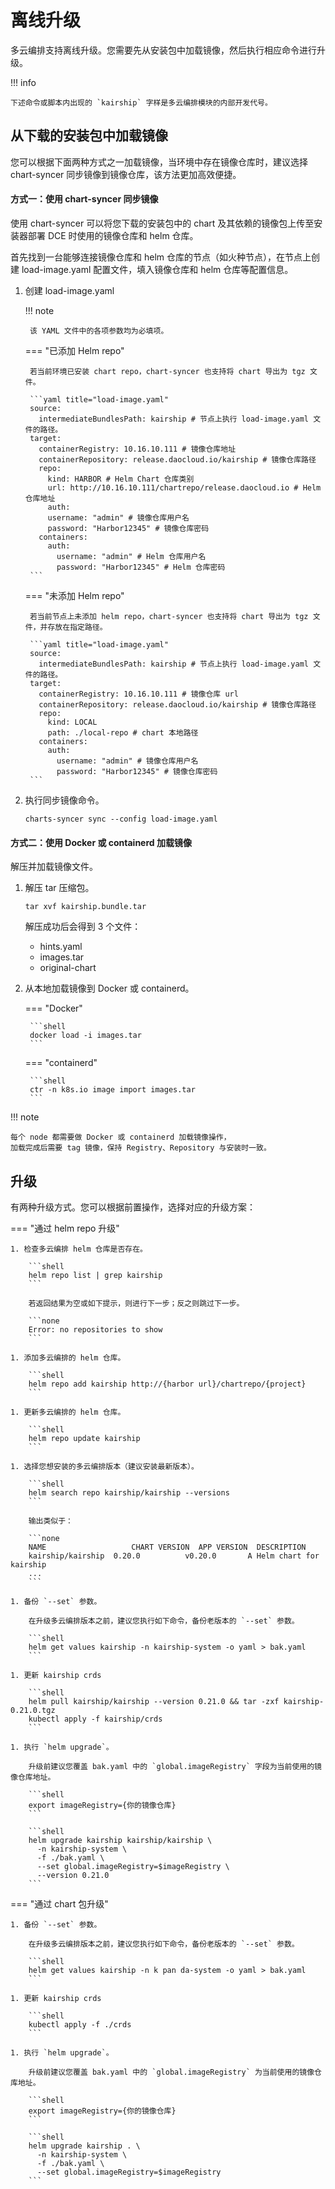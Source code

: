 # 离线升级

多云编排支持离线升级。您需要先从安装包中加载镜像，然后执行相应命令进行升级。

!!! info

    下述命令或脚本内出现的 `kairship` 字样是多云编排模块的内部开发代号。

## 从下载的安装包中加载镜像

您可以根据下面两种方式之一加载镜像，当环境中存在镜像仓库时，建议选择 chart-syncer 同步镜像到镜像仓库，该方法更加高效便捷。

#### 方式一：使用 chart-syncer 同步镜像

使用 chart-syncer 可以将您下载的安装包中的 chart 及其依赖的镜像包上传至安装器部署 DCE 时使用的镜像仓库和 helm 仓库。

首先找到一台能够连接镜像仓库和 helm 仓库的节点（如火种节点），在节点上创建 load-image.yaml 配置文件，填入镜像仓库和 helm 仓库等配置信息。

1. 创建 load-image.yaml

    !!! note  

        该 YAML 文件中的各项参数均为必填项。

    === "已添加 Helm repo"

        若当前环境已安装 chart repo，chart-syncer 也支持将 chart 导出为 tgz 文件。
    
        ```yaml title="load-image.yaml"
        source:
          intermediateBundlesPath: kairship # 节点上执行 load-image.yaml 文件的路径。
        target:
          containerRegistry: 10.16.10.111 # 镜像仓库地址
          containerRepository: release.daocloud.io/kairship # 镜像仓库路径
          repo:
            kind: HARBOR # Helm Chart 仓库类别
            url: http://10.16.10.111/chartrepo/release.daocloud.io # Helm 仓库地址
            auth:
            username: "admin" # 镜像仓库用户名
            password: "Harbor12345" # 镜像仓库密码
          containers:
            auth:
              username: "admin" # Helm 仓库用户名
              password: "Harbor12345" # Helm 仓库密码
        ```

    === "未添加 Helm repo"

        若当前节点上未添加 helm repo，chart-syncer 也支持将 chart 导出为 tgz 文件，并存放在指定路径。
    
        ```yaml title="load-image.yaml"
        source:
          intermediateBundlesPath: kairship # 节点上执行 load-image.yaml 文件的路径。
        target:
          containerRegistry: 10.16.10.111 # 镜像仓库 url
          containerRepository: release.daocloud.io/kairship # 镜像仓库路径
          repo:
            kind: LOCAL
            path: ./local-repo # chart 本地路径
          containers:
            auth:
              username: "admin" # 镜像仓库用户名
              password: "Harbor12345" # 镜像仓库密码
        ```

1. 执行同步镜像命令。

    ```shell
    charts-syncer sync --config load-image.yaml
    ```

#### 方式二：使用 Docker 或 containerd 加载镜像

解压并加载镜像文件。

1. 解压 tar 压缩包。

    ```shell
    tar xvf kairship.bundle.tar
    ```

    解压成功后会得到 3 个文件：

    - hints.yaml
    - images.tar
    - original-chart

2. 从本地加载镜像到 Docker 或 containerd。

    === "Docker"

        ```shell
        docker load -i images.tar
        ```

    === "containerd"

        ```shell
        ctr -n k8s.io image import images.tar
        ```

!!! note

    每个 node 都需要做 Docker 或 containerd 加载镜像操作，
    加载完成后需要 tag 镜像，保持 Registry、Repository 与安装时一致。

## 升级

有两种升级方式。您可以根据前置操作，选择对应的升级方案：

=== "通过 helm repo 升级"

    1. 检查多云编排 helm 仓库是否存在。
    
        ```shell
        helm repo list | grep kairship
        ```
    
        若返回结果为空或如下提示，则进行下一步；反之则跳过下一步。
    
        ```none
        Error: no repositories to show
        ```
    
    1. 添加多云编排的 helm 仓库。
    
        ```shell
        helm repo add kairship http://{harbor url}/chartrepo/{project}
        ```
    
    1. 更新多云编排的 helm 仓库。
    
        ```shell
        helm repo update kairship
        ```
    
    1. 选择您想安装的多云编排版本（建议安装最新版本）。
    
        ```shell
        helm search repo kairship/kairship --versions
        ```
    
        输出类似于：
        
        ```none
        NAME                   CHART VERSION  APP VERSION  DESCRIPTION
        kairship/kairship  0.20.0          v0.20.0       A Helm chart for kairship
        ...
        ```
    
    1. 备份 `--set` 参数。
    
        在升级多云编排版本之前，建议您执行如下命令，备份老版本的 `--set` 参数。
    
        ```shell
        helm get values kairship -n kairship-system -o yaml > bak.yaml
        ```
    
    1. 更新 kairship crds
    
        ```shell
        helm pull kairship/kairship --version 0.21.0 && tar -zxf kairship-0.21.0.tgz
        kubectl apply -f kairship/crds
        ```
    
    1. 执行 `helm upgrade`。
    
        升级前建议您覆盖 bak.yaml 中的 `global.imageRegistry` 字段为当前使用的镜像仓库地址。
    
        ```shell
        export imageRegistry={你的镜像仓库}
        ```
    
        ```shell
        helm upgrade kairship kairship/kairship \
          -n kairship-system \
          -f ./bak.yaml \
          --set global.imageRegistry=$imageRegistry \
          --version 0.21.0
        ```

=== "通过 chart 包升级"

    1. 备份 `--set` 参数。
    
        在升级多云编排版本之前，建议您执行如下命令，备份老版本的 `--set` 参数。
    
        ```shell
        helm get values kairship -n k pan da-system -o yaml > bak.yaml
        ```
    
    1. 更新 kairship crds
    
        ```shell
        kubectl apply -f ./crds
        ```
    
    1. 执行 `helm upgrade`。
    
        升级前建议您覆盖 bak.yaml 中的 `global.imageRegistry` 为当前使用的镜像仓库地址。
    
        ```shell
        export imageRegistry={你的镜像仓库}
        ```
    
        ```shell
        helm upgrade kairship . \
          -n kairship-system \
          -f ./bak.yaml \
          --set global.imageRegistry=$imageRegistry
        ```
